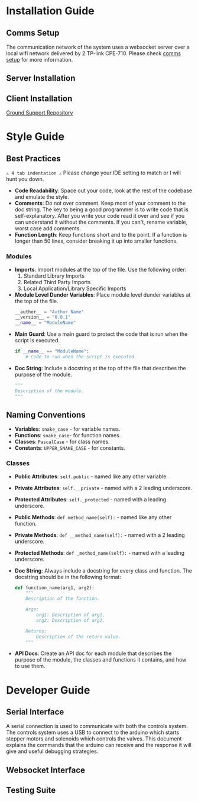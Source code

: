 # Installation Guide

## Comms Setup
The communication network of the system uses a websocket server over a local wifi network delivered by 2 TP-link CPE-710. Please check [comms setup](comms.md#setup) for more information.

## Server Installation

## Client Installation
[Ground Support Repository](https://github.com/UVicRocketry/Ground-Support)



# Style Guide

## Best Practices
`⚠️ 4 tab indentation ⚠️` Please change your IDE setting to match or I will hunt you down.
- **Code Readability**: Space out your code, look at the rest of the codebase and emulate the style.
- **Comments**: Do not over comment. Keep most of your comment to the doc string. The key to being a good programmer is to write code that is self-explanatory. After you write your code read it over and see if you can understand it without the comments. If you can't, rename variable, worst case add comments.
- **Function Length**: Keep functions short and to the point. If a function is longer than 50 lines, consider breaking it up into smaller functions.

### Modules
- **Imports**: Import modules at the top of the file. Use the following order:
    1. Standard Library Imports
    2. Related Third Party Imports
    3. Local Application/Library Specific Imports
- **Module Level Dunder Variables**: Place module level dunder variables at the top of the file.
    ```python
    __author__ = "Author Name"
    __version__ = "0.0.1"
    __name__ = "ModuleName"
    ```
- **Main Guard**: Use a main guard to protect the code that is run when the script is executed.
    ```python
    if __name__ == "ModuleName":
        # Code to run when the script is executed.
    ```
- **Doc String**: Include a docstring at the top of the file that describes the purpose of the module.
    ```python
    """
    Description of the module.
    """
    ```

## Naming Conventions

- **Variables**: `snake_case` - for variable names.
- **Functions**: `snake_case`- for function names.
- **Classes**: `PascalCase` - for class names.
- **Constants**: `UPPER_SNAKE_CASE` - for constants.

### Classes

- **Public Attributes**: `self.public` - named like any other variable.
- **Private Attributes**: `self.__private` - named with a 2 leading underscore.
- **Protected Attributes**: `self._protected` - named with a leading underscore.

- **Public Methods**: `def method_name(self):` - named like any other function.
- **Private Methods**: `def __method_name(self):` - named with a 2 leading underscore.
- **Protected Methods**: `def _method_name(self):` - named with a leading underscore.
- **Doc String**: Always include a docstring for every class and function. The docstring should be in the following format:
    ```python
    def function_name(arg1, arg2):
        """
        Description of the function.

        Args:
            arg1: Description of arg1.
            arg2: Description of arg2.

        Returns:
            Description of the return value.
        """
    ```
- **API Docs**: Create an API doc for each module that describes the purpose of the module, the classes and functions it contains, and how to use them.

# Developer Guide

## Serial Interface

A serial connection is used to communicate with both the controls system. The controls system uses a USB to connect to the arduino which starts stepper motors and solenoids which controls the valves. This document explains the commands that the arduino can receive and the response it will give and useful debugging strategies.

## Websocket Interface

## Testing Suite

